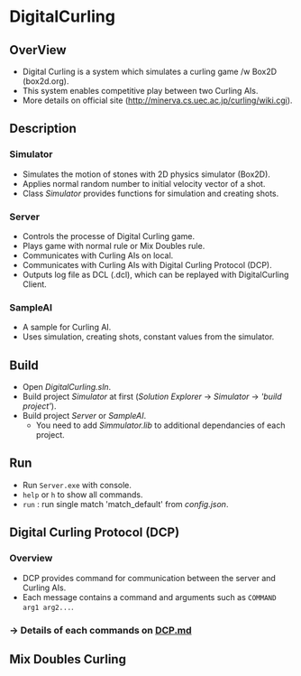 # DigitalCurling

## OverView
 * Digital Curling is a system which simulates a curling game /w Box2D (box2d.org).
 * This system enables competitive play between two Curling AIs.
 * More details on official site (http://minerva.cs.uec.ac.jp/curling/wiki.cgi).

## Description
### Simulator
* Simulates the motion of stones with 2D physics simulator (Box2D).
* Applies normal random number to initial velocity vector of a shot.
* Class *Simulator* provides functions for simulation and creating shots. 


### Server
* Controls the processe of Digital Curling game.
* Plays game with normal rule or Mix Doubles rule.
* Communicates with Curling AIs on local.
* Communicates with Curling AIs with Digital Curling Protocol (DCP).
* Outputs log file as DCL (.dcl), which can be replayed with DigitalCurling Client.

### SampleAI
* A sample for Curling AI.
* Uses simulation, creating shots, constant values from the simulator.

## Build
* Open *DigitalCurling.sln*.
* Build project *Simulator* at first (*Solution Explorer* -> *Simulator* -> *'build project'*).
* Build project *Server* or *SampleAI*.
   * You need to add *Simmulator.lib* to additional dependancies of each project.

## Run
* Run `Server.exe` with console.
* `help` or `h` to show all commands.
* `run` : run single match 'match_default' from  *config.json*.

## Digital Curling Protocol (DCP)
### Overview
* DCP provides command for communication between the server and Curling AIs.
* Each message contains a command and arguments such as `COMMAND arg1 arg2...`.

### -> Details of each commands on [DCP.md](https://github.com/digitalcurling/DigitalCurling/blob/master/DCP.md)

## Mix Doubles Curling